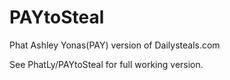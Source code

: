 PAYtoSteal
==========

Phat Ashley Yonas(PAY) version of Dailysteals.com

See PhatLy/PAYtoSteal for full working version.
